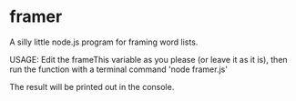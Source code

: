 # framer
A silly little node.js program for framing word lists.

USAGE:
Edit the frameThis variable as you please (or leave it as it is), then run the function with a terminal command 'node framer.js'

The result will be printed out in the console.
